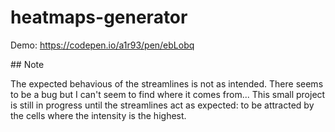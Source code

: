 # heatmaps-generator

Demo: https://codepen.io/a1r93/pen/ebLobq

## Note

The expected behavious of the streamlines is not as intended. There seems to be a bug but I can't seem to find where it comes from... This small project is still in progress until the streamlines act as expected: to be attracted by the cells where the intensity is the highest.
